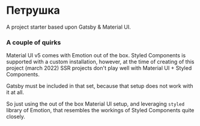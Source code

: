 # Петрушка

A project starter based upon Gatsby & Material UI.

### A couple of quirks

Material UI v5 comes with Emotion out of the box. Styled Components is supported with a custom installation, however, at the time of creating of this project (march 2022) SSR projects don't play well with Material UI + Styled Components.

Gatsby must be included in that set, because that setup does not work with it at all.

So just using the out of the box Material UI setup, and leveraging `styled` library of Emotion, that resembles the workings of Styled Components quite closely.
